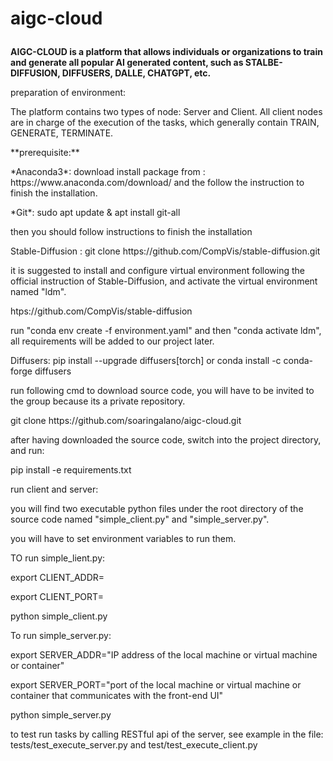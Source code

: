 # **aigc-cloud**<p/>
**AIGC-CLOUD is a platform that allows individuals or organizations to train and generate all popular AI generated content, such as STALBE-DIFFUSION, DIFFUSERS, DALLE, CHATGPT, etc.**<p/>
<p/>
preparation of environment:<p/>
<p/>
The platform contains two types of node: Server and Client. All client nodes are in charge of the execution of the tasks, which generally contain TRAIN,  GENERATE, TERMINATE.<p/>
<p/>
**prerequisite:**<p/>
*Anaconda3*: download install package from : https://www.anaconda.com/download/	
and the follow the instruction to finish the installation.<p/>
*Git*: sudo apt update & apt install git-all<p/>
then you should follow instructions to finish the installation<p/>
<p/>
		Stable-Diffusion : git clone https://github.com/CompVis/stable-diffusion.git<p/>
		it is suggested to install and configure virtual environment following the official instruction of Stable-Diffusion, and activate the virtual environment named "ldm".<p/>
		htps://github.com/CompVis/stable-diffusion<p/>
		run "conda env create -f environment.yaml" and then "conda activate ldm", all requirements will be added to our project later.<p/>
		<p/>
		Diffusers: pip install --upgrade diffusers[torch]  or  conda install -c conda-forge diffusers<p/>
		<p/>
	run following cmd to download source code, you will have to be invited to the group because its a private repository.<p/>
		git clone https://github.com/soaringalano/aigc-cloud.git<p/>
		<p/>
	after having downloaded the source code, switch into the project directory, and run:<p/>
		pip install -e requirements.txt<p/>
		<p/>
		<p/>
run client and server:<p/>
	<p/>
	you will find two executable python files under the root directory of the source code named "simple_client.py" and "simple_server.py".<p/>
	you will have to set environment variables to run them.<p/>
	TO run simple_lient.py:<p/>
		export CLIENT_ADDR=<IP address of the local machine or virtual machine or container><p/>
		export CLIENT_PORT=<port of the local machine or virtual machine or container listened by the server><p/>
		python simple_client.py<p/>
	To run simple_server.py:<p/>
		export SERVER_ADDR="IP address of the local machine or virtual machine or container"<p/>
		export SERVER_PORT="port of the local machine or virtual machine or container that communicates with the front-end UI"<p/>
		python simple_server.py<p/>
	<p/>
	to test run tasks by calling RESTful api of the server, see example in the file: tests/test_execute_server.py and test/test_execute_client.py<p/>
		
